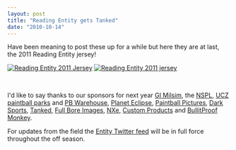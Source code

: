 ```yaml
---
layout: post
title: "Reading Entity gets Tanked"
date: "2010-10-14"
---
```


Have been meaning to post these up for a while but here they are at last, the 2011 Reading Entity jersey!

[![Reading Entity 2011 Jersey](/assets/img/P1060650-225x300.jpg)](http://andymarch.co.uk/wp-content/uploads/2010/09/P1060650.jpg) [![Reading Entity 2011 jersey](/assets/img/P1060649-225x300.jpg)](http://andymarch.co.uk/wp-content/uploads/2010/09/P1060649.jpg)

 

I'd like to say thanks to our sponsors for next year [GI Milsim](http://www.gimilsim.com/), the [NSPL](http://www.nspl.co.uk/), [UCZ paintball parks](http://www.ucz.info/) and [PB Warehouse](http://www.paintballwarehouse.co.uk/), [Planet Eclipse](http://www.planeteclipse.com/), [Paintball Pictures](http://paintballpictures.co.uk/), [Dark Sports](http://www.dark-sports.com/), [Tanked](http://www.tanked.tv/), [Full Bore Images](http://www.fullboreimages.com/), [NXe](http://www.nxepaintball.com/), [Custom Products](http://www.customproducts.us/) and [BullitProof Monkey](http://www.facebook.com/pages/BullitProof-Monkey/120807083998).

For updates from the field the [Entity Twitter feed](http://twitter.com/readingentity) will be in full force throughout the off season.
